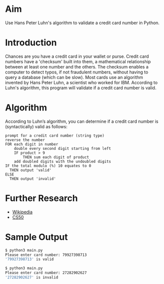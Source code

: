 # Aim
Use Hans Peter Luhn's algorithm to validate a credit card number in Python.

# Introduction
Chances are you have a credit card in your wallet or purse. Credit card numbers
have a 'checksum' built into them, a mathematical relationship between at least
one number and the others. The checksum enables a computer to detect typos, if
not fraudulent numbers, without having to query a database (which can be slow).
Most cards use an algorithm invented by Hans Peter Luhn, a scientist who worked
for IBM. According to Luhn's algorithm, this program will validate if a credit
card number is valid.

# Algorithm
According to Luhn’s algorithm, you can determine if a credit card number is
(syntactically) valid as follows:
```
prompt for a credit card number (string type)
reverse the number
FOR each digit in number
    double every second digit starting from left
    IF product > 9
        THEN sum each digit of product
    add doubled digits with the undoubled digits
IF the total modulo (%) 10 equates to 0
  THEN output 'valid'
ELSE
  THEN output 'invalid'
```

# Further Research
* [Wikipedia](http://en.wikipedia.org/wiki/Luhn_algorithm)
* [CS50](https://cs50.harvard.edu/x/2022/psets/1/credit/)

# Sample Output
```bash
$ python3 main.py
Please enter card number: 79927398713
'79927398713' is valid
```

```bash
$ python3 main.py
Please enter card number: 27282902627
'27282902627' is invalid
```
